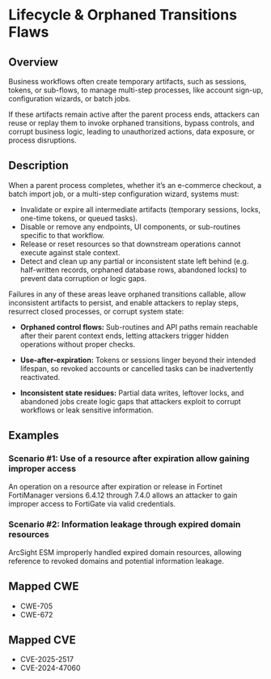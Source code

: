 # Lifecycle & Orphaned Transitions Flaws

## Overview

Business workflows often create temporary artifacts, such as sessions, tokens, or sub-flows, to manage multi-step processes,
like account sign-up, configuration wizards, or batch jobs.

If these artifacts remain active after the parent process ends, attackers can reuse or replay them to invoke orphaned transitions,
bypass controls, and corrupt business logic, leading to unauthorized actions, data exposure, or process disruptions.


## Description

When a parent process completes, whether it’s an e-commerce checkout, a batch import job, or a multi-step configuration
wizard, systems must:

* Invalidate or expire all intermediate artifacts (temporary sessions, locks, one-time tokens, or queued tasks).
* Disable or remove any endpoints, UI components, or sub-routines specific to that workflow.
* Release or reset resources so that downstream operations cannot execute against stale context.
* Detect and clean up any partial or inconsistent state left behind (e.g. half-written records, orphaned database rows,
abandoned locks) to prevent data corruption or logic gaps.

Failures in any of these areas leave orphaned transitions callable, allow inconsistent artifacts to persist, and enable
attackers to replay steps, resurrect closed processes, or corrupt system state:

* **Orphaned control flows:** Sub-routines and API paths remain reachable after their parent context ends, letting attackers
trigger hidden operations without proper checks.

* **Use-after-expiration:** Tokens or sessions linger beyond their intended lifespan, so revoked accounts or cancelled tasks
can be inadvertently reactivated.

* **Inconsistent state residues:** Partial data writes, leftover locks, and abandoned jobs create logic gaps that attackers
exploit to corrupt workflows or leak sensitive information.


## Examples

### Scenario #1: Use of a resource after expiration allow gaining improper access

An operation on a resource after expiration or release in Fortinet FortiManager versions 6.4.12 through 7.4.0 allows an
attacker to gain improper access to FortiGate via valid credentials.


### Scenario #2: Information leakage through expired domain resources

ArcSight ESM improperly handled expired domain resources, allowing reference to revoked domains and potential information
leakage.

## Mapped CWE
-  CWE-705
- CWE-672

## Mapped CVE
- CVE-2025-2517
- CVE-2024-47060
